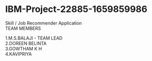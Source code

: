 # IBM-Project-22885-1659859986
Skill / Job Recommender Application  
TEAM MEMBERS

1.M.S.BALAJI - TEAM LEAD                                
2.DOREEN BELINTA             
3.GOWTHAM K H                  
4.KAVIPRIYA                     
